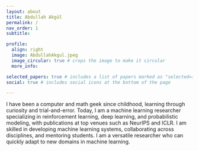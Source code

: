 ```yaml
---
layout: about
title: Abdullah Akgül
permalink: /
nav_order: 1
subtitle: 

profile:
  align: right
  image: AbdullahAkgul.jpeg
  image_circular: true # crops the image to make it circular
  more_info: 

selected_papers: true # includes a list of papers marked as "selected={true}"
social: true # includes social icons at the bottom of the page

---
```


I have been a computer and math geek since childhood, learning through curiosity and trial-and-error. Today, I am a machine learning researcher specializing in reinforcement learning, deep learning, and probabilistic modeling, with publications at top venues such as NeurIPS and ICLR. I am skilled in developing machine learning systems, collaborating across disciplines, and mentoring students. I am a versatile researcher who can quickly adapt to new domains in machine learning.
